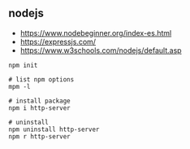 ## nodejs

- https://www.nodebeginner.org/index-es.html
- https://expressjs.com/
- https://www.w3schools.com/nodejs/default.asp

```
npm init

# list npm options
mpm -l

# install package
npm i http-server

# uninstall
npm uninstall http-server
npm r http-server
```
